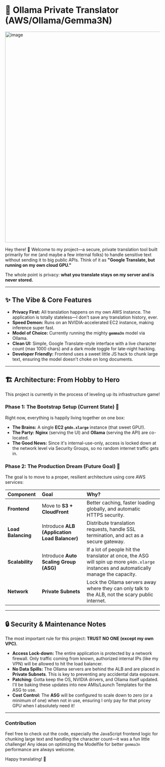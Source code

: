 # 🔮 Ollama Private Translator (AWS/Ollama/Gemma3N)
<img width="1074" height="684" fit=cover mask=circle alt="image" src="https://github.com/user-attachments/assets/6e808f86-3249-4c81-bfc8-0aad609b4c60" />

Hey there! 👋 Welcome to my project—a secure, private translation tool built primarily for me (and maybe a few internal folks) to handle sensitive text without sending it to big public APIs. Think of it as **"Google Translate, but running on my own cloud GPU."**

The whole point is privacy: **what you translate stays on my server and is never stored.**

---

## ✨ The Vibe & Core Features

* **Privacy First:** All translation happens on my own AWS instance. The application is totally stateless—I don't save any translation history, ever.
* **Speed Demon:** Runs on an NVIDIA-accelerated EC2 instance, making inference super fast.
* **Model of Choice:** Currently running the mighty **`gemma3n`** model via Ollama.
* **Clean UI:** Simple, Google Translate-style interface with a live character count (max 1000 chars) and a dark mode toggle for late-night hacking.
* **Developer Friendly:** Frontend uses a sweet little JS hack to chunk large text, ensuring the model doesn't choke on long documents.

---

## 🏗️ Architecture: From Hobby to Hero

This project is currently in the process of leveling up its infrastructure game!

### Phase 1: The Bootstrap Setup (Current State) 🚀

Right now, everything is happily living together on one box:

* **The Brains:** A single **EC2 `g4dn.xlarge`** instance (that sweet GPU!).
* **The Party:** **Nginx** (serving the UI) and **Ollama** (serving the API) are co-located.
* **The Good News:** Since it's internal-use-only, access is locked down at the network level via Security Groups, so no random internet traffic gets in.

### Phase 2: The Production Dream (Future Goal) 🌟

The goal is to move to a proper, resilient architecture using core AWS services:

| Component | Goal | Why? |
| :--- | :--- | :--- |
| **Frontend** | Move to **S3 + CloudFront** | Better caching, faster loading globally, and automatic HTTPS security. |
| **Load Balancing** | Introduce **ALB (Application Load Balancer)** | Distribute translation requests, handle SSL termination, and act as a secure gateway. |
| **Scalability** | Introduce **Auto Scaling Group (ASG)** | If a lot of people hit the translator at once, the ASG will spin up more `g4dn.xlarge` instances and automatically manage the capacity. |
| **Network** | **Private Subnets** | Lock the Ollama servers away where they can only talk to the ALB, not the scary public internet. |

---

## 🔒 Security & Maintenance Notes

The most important rule for this project: **TRUST NO ONE (except my own VPC).**

* **Access Lock-down:** The entire application is protected by a network firewall. Only traffic coming from known, authorized internal IPs (like my VPN) will be allowed to hit the load balancer.
* **No Data Spills:** The Ollama servers are behind the ALB and are placed in **Private Subnets**. This is key to preventing any accidental data exposure.
* **Patching:** Gotta keep the OS, NVIDIA drivers, and Ollama itself updated. I'll be baking these updates into new AMIs/Launch Templates for the ASG to use.
* **Cost Control:** The **ASG** will be configured to scale down to zero (or a minimum of one) when not in use, ensuring I only pay for that pricey GPU when I absolutely need it!

---

### Contribution

Feel free to check out the code, especially the JavaScript frontend logic for chunking large text and handling the character count—it was a fun little challenge! Any ideas on optimizing the Modelfile for better `gemma3n` performance are always welcome.

Happy translating! 🚀
